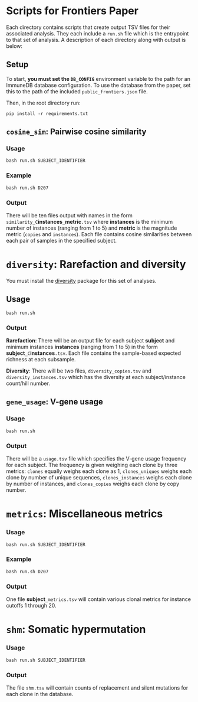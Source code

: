 # Scripts for Frontiers Paper

Each directory contains scripts that create output TSV files for their associated analysis.  They each include a `run.sh` file which is the entrypoint to that set of analysis.  A description of each directory along with output is below:

## Setup
To start, **you must set the `DB_CONFIG`** environment variable to the path for an ImmuneDB database configuration.  To use the database from the paper, set this to the path of the included `public_frontiers.json` file.

Then, in the root directory run:
```
pip install -r requirements.txt
```

## `cosine_sim`: Pairwise cosine similarity
### Usage
```
bash run.sh SUBJECT_IDENTIFIER
```
### Example
```
bash run.sh D207
```
### Output
There will be ten files output with names in the form `similarity_C`**instances**`_`**metric**`.tsv` where **instances** is the minimum number of instances (ranging from 1 to 5) and **metric** is the magnitude metric (`copies` and `instances`).  Each file contains cosine similarities between each pair of samples in the specified subject.

# `diversity`: Rarefaction and diversity
You must install the [diversity](https://github.com/GregorySchwartz/diversity) package for this set of analyses.
## Usage
```
bash run.sh
```
### Output
**Rarefaction**: There will be an output file for each subject **subject**  and minimum instances **instances** (ranging from 1 to 5) in the form **subject**`_C`**instances**`.tsv`.  Each file contains the sample-based expected richness at each subsample.

**Diversity**: There will be two files, `diversity_copies.tsv` and `diversity_instances.tsv` which has the diversity at each subject/instance count/hill number.

## `gene_usage`: V-gene usage
### Usage
```
bash run.sh
```
### Output
There will be a `usage.tsv` file which specifies the V-gene usage frequency for each subject.  The frequency is given weighing each clone by three metrics: `clones` equally weighs each clone as 1, `clones_uniques` weighs each clone by number of unique sequences, `clones_instances` weighs each clone by number of instances, and `clones_copies` weighs each clone by copy number.

# `metrics`: Miscellaneous metrics
### Usage
```
bash run.sh SUBJECT_IDENTIFIER
```
### Example
```
bash run.sh D207
```
### Output
One file **subject**`_metrics.tsv` will contain various clonal metrics for instance cutoffs 1 through 20.

# `shm`: Somatic hypermutation
### Usage
```
bash run.sh SUBJECT_IDENTIFIER
```
### Output
The file `shm.tsv` will contain counts of replacement and silent mutations for each clone in the database.
